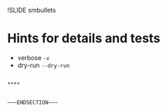 !SLIDE smbullets
# Hints for details and tests

* verbose `-v`
* dry-run `--dry-run`


~~~SECTION:handouts~~~

****


~~~ENDSECTION~~~
